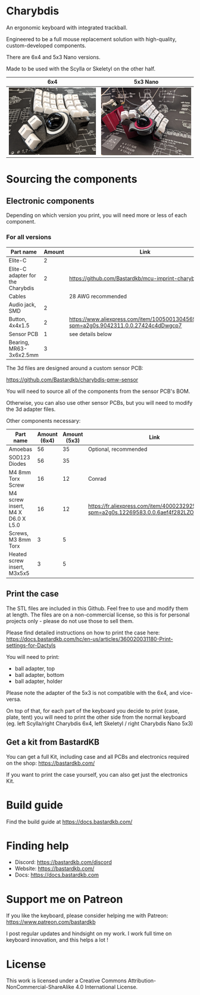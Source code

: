# Charybdis


An ergonomic keyboard with integrated trackball.

Engineered to be a full mouse replacement solution with high-quality, custom-developed components.

There are 6x4 and 5x3 Nano versions.

Made to be used with the Scylla or Skeletyl on the other half.

| 6x4               | 5x3 Nano           |
| ----------------- | ------------------ |
| ![](pics/1aa.png) | ![](pics/1ab.jpeg) |



# Sourcing the components

## Electronic components

Depending on which version you print, you will need more or less of each component.

### For all versions

| Part name                         | Amount | Link                                                                                       |
| --------------------------------- | ------ | ------------------------------------------------------------------------------------------ |
| Elite-C                           | 2      |                                                                                            |
| Elite-C adapter for the Charybdis | 2      | https://github.com/Bastardkb/mcu-imprint-charybdis                                         |
| Cables                            |        | 28 AWG recommended                                                                         |
| Audio jack, SMD                   | 2      |                                                                                            |
| Button, 4x4x1.5                   | 2      | https://www.aliexpress.com/item/1005001304569553.html?spm=a2g0s.9042311.0.0.27424c4dDwgcp7 |
| Sensor PCB                | 1      | see details below                                                                          |
| Bearing, MR63-3x6x2.5mm                | 3      |                                                                           |

The 3d files are designed around a custom sensor PCB:

https://github.com/Bastardkb/charybdis-pmw-sensor

You will need to source all of the components from the sensor PCB's BOM.

Otherwise, you can also use other sensor PCBs, but you will need to modify the 3d adapter files.

Other components necessary:

| Part name                         | Amount (6x4) | Amount (5x3) | Link                                                                                    |
| --------------------------------- | ------ | --------------------------------------------------------------------------------------- |------ |
| Amoebas                           | 56     |    35     |    Optional, recommended                                                                                       |
| SOD123 Diodes                     | 56     | 35     |                                                                                              |
| M4 8mm Torx Screw                 | 16     | 12     |      Conrad                                                                                  |
| M4 screw insert, M4 X D6.0 X L5.0 | 16     | 12     |      https://fr.aliexpress.com/item/4000232925592.html?spm=a2g0s.12269583.0.0.6aef4f282LZO4v |
| Screws, M3 8mm Torx                | 3      |5     |                                                                                 |
| Heated screw insert, M3x5x5                | 3      |   5     |                                                                              |



## Print the case

The STL files are included in this Github.
Feel free to use and modify them at length. The files are on a non-commercial license, so this is for personal projects only - please do not use those to sell them.

Please find detailed instructions on how to print the case here:
https://docs.bastardkb.com/hc/en-us/articles/360020031180-Print-settings-for-Dactyls

You will need to print:

- ball adapter, top
- ball adapter, bottom
- ball adapter, holder

Please note the adapter of the 5x3 is not compatible with the 6x4, and vice-versa.

On top of that, for each part of the keyboard you decide to print (case, plate, tent) you will need to print the other side from the normal keyboard (eg. left Scylla/right Charybdis 6x4, left Skeletyl / right Charybdis Nano 5x3)

## Get a kit from BastardKB

You can get a full Kit, including case and all PCBs and electronics required on the shop:
https://bastardkb.com/

If you want to print the case yourself, you can also get just the electronics Kit.

# Build guide

Find the build guide at https://docs.bastardkb.com/

# Finding help

- Discord: https://bastardkb.com/discord
- Website: https://bastardkb.com/
- Docs: https://docs.bastardkb.com

# Support me on Patreon

If you like the keyboard, please consider helping me with Patreon: https://www.patreon.com/bastardkb

I post regular updates and hindsight on my work. I work full time on keyboard innovation, and this helps a lot !

# License 

This work is licensed under a Creative Commons Attribution-NonCommercial-ShareAlike 4.0 International License.
